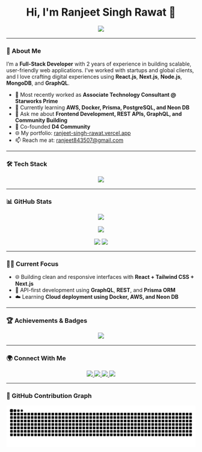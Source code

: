 <!-- README.md (Portfolio-style, Modern Look) -->

<h1 align="center">Hi, I'm Ranjeet Singh Rawat 👋</h1>
<p align="center">
  <img src="https://readme-typing-svg.herokuapp.com?font=Fira+Code&size=22&pause=1000&color=00ADB5&center=true&vCenter=true&width=600&lines=Full-Stack+Web+Developer;Passionate+about+React%2C+Node%2C+Next.js;Always+learning+and+building!"/>
</p>

---

### 🚀 About Me

I’m a **Full-Stack Developer** with 2 years of experience in building scalable, user-friendly web applications. I’ve worked with startups and global clients, and I love crafting digital experiences using **React.js**, **Next.js**, **Node.js**, **MongoDB**, and **GraphQL**.

- 🔭 Most recently worked as **Associate Technology Consultant @ Starworks Prime**
- 🌱 Currently learning **AWS, Docker, Prisma, PostgreSQL, and Neon DB**
- 💬 Ask me about **Frontend Development, REST APIs, GraphQL, and Community Building**
- 🧠 Co-founded **D4 Community**
- 🌐 My portfolio: [ranjeet-singh-rawat.vercel.app](https://ranjeet-singh-rawat.vercel.app/)
- 📫 Reach me at: [ranjeet843507@gmail.com](mailto:ranjeet843507@gmail.com)

---

### 🛠️ Tech Stack
<p align="center">
  <img src="https://skillicons.dev/icons?i=react,nextjs,vue,nodejs,express,graphql,mongodb,postgresql,prisma,aws,docker,js,ts,html,css,tailwind,git,github,vscode,webstorm"/>
</p>

---

### 📊 GitHub Stats
<p align="center">
  <img src="https://github-readme-stats.vercel.app/api/top-langs/?username=Ranjeet0302Singh&layout=compact&theme=radical"/>
</p>
<p align="center">
  <img src="https://github-readme-streak-stats.herokuapp.com?user=Ranjeet0302Singh&theme=radical"/>
</p>
<p align="center">
  <img src="https://github-profile-summary-cards.vercel.app/api/cards/profile-details?username=Ranjeet0302Singh&theme=monokai" />
  <img src="https://github-profile-summary-cards.vercel.app/api/cards/repos-per-language?username=Ranjeet0302Singh&theme=monokai" />
</p>

---

### 🧑‍💻 Current Focus

- 🌐 Building clean and responsive interfaces with **React + Tailwind CSS + Next.js**
- 🔄 API-first development using **GraphQL**, **REST**, and **Prisma ORM**
- ☁️ Learning **Cloud deployment using Docker, AWS, and Neon DB**

---

### 🏆 Achievements & Badges
<p align="center">
  <a href="https://holopin.io/@ranjeet_0302">
    <img src="https://holopin.me/ranjeet_0302" width="800px"/>
  </a>
</p>

---

### 🌍 Connect With Me
<p align="center">
  <a href="https://www.linkedin.com/in/ranjeet-singh-rawat/">
    <img src="https://img.shields.io/badge/LinkedIn-0077B5?style=flat&logo=linkedin&logoColor=white"/>
  </a>
  <a href="https://instagram.com/ranjeetsingh01266">
    <img src="https://img.shields.io/badge/Instagram-E4405F?style=flat&logo=instagram&logoColor=white"/>
  </a>
  <a href="mailto:ranjeet843507@gmail.com">
    <img src="https://img.shields.io/badge/Gmail-D14836?style=flat&logo=gmail&logoColor=white"/>
  </a>
  <a href="https://t.me/ranjeetsingh01266">
    <img src="https://img.shields.io/badge/Telegram-2CA5E0?style=flat&logo=telegram&logoColor=white"/>
  </a>
</p>

---

### 🐍 GitHub Contribution Graph
<p align="center">
  <picture>
    <source media="(prefers-color-scheme: dark)" srcset="https://github.com/Ranjeet0302Singh/Ranjeet0302Singh/blob/output/github-contribution-grid-snake-dark.svg" />
    <source media="(prefers-color-scheme: light)" srcset="https://github.com/Ranjeet0302Singh/Ranjeet0302Singh/blob/output/github-contribution-grid-snake.svg" />
    <img alt="github contribution snake" src="https://github.com/Ranjeet0302Singh/Ranjeet0302Singh/blob/output/github-contribution-grid-snake.svg" />
  </picture>
</p>
